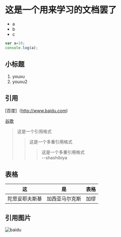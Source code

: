 # 这是一个用来学习的文档罢了

- a
- b
- c

```javascript
var a=10;
console.log(a);
```

## 小标题

1. youxu
2. youxu2

## 引用

[百度]（http://www.baidu.com)

[谷歌]

[谷歌]:http://www.google.com

> 这是一个引用格式
>> 这是一个多重引用格式
>>> 这是一个多重引用格式  
--shashibiya  

## 表格

这 | 是 | 表格
---|:---:|---:
陀思妥耶夫斯基|加西亚马尔克斯|加缪

## 引用图片

![baidu](https://www.baidu.com/img/bd_logo1.png?qua=high&where=super '这是百度的图片') 
